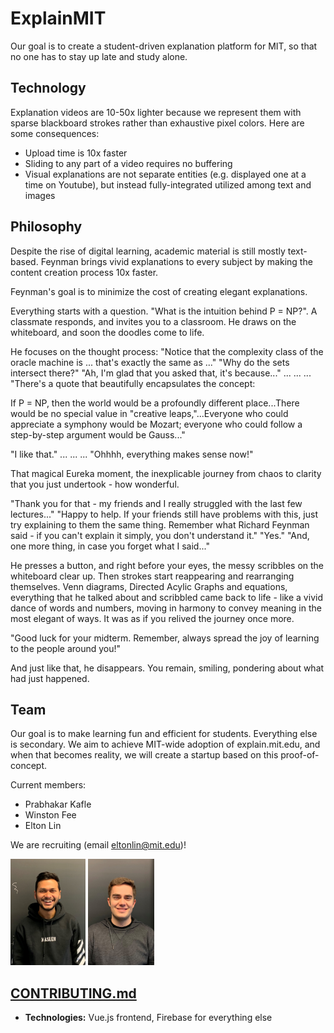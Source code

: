 # ExplainMIT
Our goal is to create a student-driven explanation platform for MIT, so that no one has to stay up late and study alone.

## Technology
Explanation videos are 10-50x lighter because we represent them with sparse blackboard strokes rather than exhaustive pixel colors. 
Here are some consequences: 
- Upload time is 10x faster 
- Sliding to any part of a video requires no buffering
- Visual explanations are not separate entities (e.g. displayed one at a time on Youtube), but instead fully-integrated utilized among text and images

## Philosophy 
Despite the rise of digital learning, academic material is still mostly text-based. Feynman brings vivid explanations to every subject by making the content creation process 10x faster.

Feynman's goal is to minimize the cost of creating elegant explanations.

Everything starts with a question. "What is the intuition behind P = NP?". A classmate responds, and invites you to a classroom. He draws on the whiteboard, and soon the doodles come to life.

He focuses on the thought process: "Notice that the complexity class of the oracle machine is ... that's exactly the same as ..." "Why do the sets intersect there?" "Ah, I'm glad that you asked that, it's because..." ... ... ... "There's a quote that beautifully encapsulates the concept:

If P = NP, then the world would be a profoundly different place...There would be no special value in "creative leaps,"...Everyone who could appreciate a symphony would be Mozart; everyone who could follow a step-by-step argument would be Gauss..."

"I like that." ... ... ... "Ohhhh, everything makes sense now!"

That magical Eureka moment, the inexplicable journey from chaos to clarity that you just undertook - how wonderful.

"Thank you for that - my friends and I really struggled with the last few lectures..." "Happy to help. If your friends still have problems with this, just try explaining to them the same thing. Remember what Richard Feynman said - if you can't explain it simply, you don't understand it." "Yes." "And, one more thing, in case you forget what I said..."

He presses a button, and right before your eyes, the messy scribbles on the whiteboard clear up. Then strokes start reappearing and rearranging themselves. Venn diagrams, Directed Acylic Graphs and equations, everything that he talked about and scribbled came back to life - like a vivid dance of words and numbers, moving in harmony to convey meaning in the most elegant of ways. It was as if you relived the journey once more.

"Good luck for your midterm. Remember, always spread the joy of learning to the people around you!"

And just like that, he disappears. You remain, smiling, pondering about what had just happened.

## Team
Our goal is to make learning fun and efficient for students. Everything else is secondary. We aim to achieve MIT-wide adoption of explain.mit.edu, and when that becomes reality, we will create a startup based on this proof-of-concept. 

Current members: 
- Prabhakar Kafle
- Winston Fee
- Elton Lin

We are recruiting (email eltonlin@mit.edu)!

<p float="left">
  <img src="documentation/Prabhakar.jpg" alt="member photo" height="170"/>
  <img src="documentation/Winston.jpg" alt="member photo" height="170"/>
</p>

## [CONTRIBUTING.md](documentation/CONTRIBUTING.md)
- **Technologies:** Vue.js frontend, Firebase for everything else
                                                                    

                                                                    
                                                             
